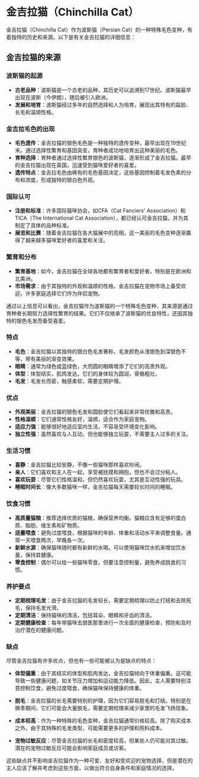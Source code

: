# 金吉拉猫（Chinchilla Cat）

金吉拉猫（Chinchilla Cat）作为波斯猫（Persian Cat）的一种特殊毛色变种，有着独特的历史和来源。以下是有关金吉拉猫的详细信息：

## 金吉拉猫的来源

### 波斯猫的起源

- **古老品种**：波斯猫是一个古老的品种，其历史可以追溯到17世纪。波斯猫最早出现在波斯（今伊朗），随后被引入欧洲。
- **发展和培育**：波斯猫经过多年的自然选择和人为培育，展现出其特有的扁脸、长毛和温顺性格。

### 金吉拉毛色的出现

- **毛色遗传**：金吉拉猫的银色毛色是一种独特的遗传变种，最早出现在19世纪末。通过选择性繁育和基因突变，育种者成功地培育出这种美丽的毛色。
- **育种选择**：育种者通过选择性繁育银色的波斯猫，逐渐形成了金吉拉猫。最早的金吉拉猫出现在英国，迅速受到猫咪爱好者的喜爱。
- **遗传特点**：金吉拉毛色由稀有的毛色基因决定，这些基因控制着毛发色素的分布和浓度，形成独特的银白色外观。

### 国际认可

- **注册和标准**：许多国际猫咪协会，如CFA（Cat Fanciers' Association）和TICA（The International Cat Association），都已经认可金吉拉猫，并为其制定了具体的品种标准。
- **展览和比赛**：随着金吉拉猫在各大猫展中的亮相，这一美丽的毛色变种逐渐赢得了越来越多猫咪爱好者的喜爱和关注。

### 繁育和分布

- **繁育基地**：如今，金吉拉猫在全球各地都有繁育者和爱好者，特别是在欧洲和北美洲。
- **市场需求**：由于其独特的外观和温顺的性格，金吉拉猫在宠物市场上备受欢迎，许多家庭选择它们作为伴侣宠物。

通过以上信息可以看出，金吉拉猫作为波斯猫的一个特殊毛色变种，其来源是通过育种者长期努力选择性繁育的结果。它们不仅继承了波斯猫的优良特性，还因其独特的银色毛发而备受喜爱。

### 特点

- **毛色**：金吉拉猫以其独特的银白色毛发著称，毛发颜色从浅银色到深银色不等，带有美丽的渐变效果。
- **眼睛**：通常为绿色或蓝绿色，大而圆的眼睛增添了它们的高贵外观。
- **体型**：体型结实，肌肉发达。它们的身体较为圆润，骨骼粗壮。
- **毛发**：毛发长而密，触感柔软，需要定期护理。

### 优点

- **外观美丽**：金吉拉猫的银色毛发和圆脸使它们看起来非常优雅和高贵。
- **性格温顺**：它们通常性格友好，温顺，适合作为家庭宠物。
- **适应力强**：能够很好地适应室内生活，不容易受环境变化影响。
- **独立性强**：虽然喜欢与人互动，但也能够独立玩耍，不需要主人过多的关注。

### 生活习惯

- **喜静**：金吉拉猫比较安静，不像一些猫咪那样喜欢吵闹。
- **亲人**：它们喜欢和主人在一起，享受被抚摸和拥抱，但也不会过分粘人。
- **喜欢玩耍**：尽管它们性格温和，但仍然喜欢玩耍，尤其是互动性强的玩具。
- **睡眠时间长**：像大多数猫咪一样，金吉拉猫每天需要较长时间的睡眠。

### 饮食习惯

- **高质量猫粮**：推荐选择优质的猫粮，确保营养均衡。猫粮应含有足够的蛋白质、脂肪、维生素和矿物质。
- **适量喂食**：避免过度喂食，根据猫咪的年龄、体重和活动水平来调整食量。通常一天喂食两次，早晚各一次。
- **新鲜水源**：确保猫咪随时都有新鲜的水喝。可以使用猫咪饮水机来增加饮水量，保持其健康。
- **零食控制**：偶尔可以给一些猫咪零食，但要注意控制量，避免养成挑食的习惯。

### 养护要点

- **定期梳理毛发**：由于金吉拉猫的毛发较长，需要定期梳理以防止打结和去除死毛，保持毛发光滑。
- **定期清洁**：保持猫咪的清洁，包括耳朵、眼睛和牙齿的清洁。
- **定期健康检查**：每年带猫咪去兽医那里进行一次全面的健康检查，预防和及时治疗潜在的健康问题。

### 缺点

尽管金吉拉猫有许多优点，但也有一些可能被认为是缺点的特点：

- **体型偏重**：由于其结实的体型和肌肉发达，金吉拉猫倾向于体重偏重。这可能导致一些健康问题，如关节压力增加和运动能力降低。因此，主人需要特别注意控制饮食，避免过度喂食，确保猫咪保持健康的体重。

- **脱毛**：金吉拉猫的长毛需要特别的护理，因为它们容易脱毛和打结。特别是在换季期间，它们可能会大量脱毛，需要定期梳理来减少家里的毛发飞扬现象。

- **成本较高**：作为一种特殊的毛色变种，金吉拉猫通常价格较高。除了购买成本之外，由于其特殊的毛发类型，可能需要更多的护理和照料成本。

- **宠物过敏反应**：尽管金吉拉猫的长毛和密度较高，但某些人仍可能对其过敏。潜在的宠物过敏反应可能会影响家庭成员或访客。

这些缺点并不影响金吉拉猫作为一种可爱、友好和受欢迎的宠物选择，但是潜在的主人应该了解并考虑到这些方面，以做出符合自身条件和家庭情况的选择。
